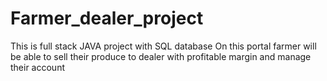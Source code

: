 # Farmer_dealer_project
This is full stack JAVA project with SQL database
On this portal farmer will be able to sell their produce to dealer with profitable margin and manage their account
